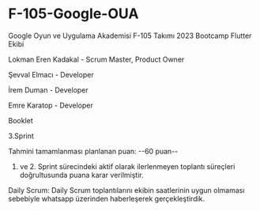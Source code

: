 # F-105-Google-OUA
Google Oyun ve Uygulama Akademisi F-105 Takımı 2023 Bootcamp Flutter Ekibi

Lokman Eren Kadakal - Scrum Master, Product Owner

Şevval Elmacı - Developer

İrem Duman - Developer

Emre Karatop - Developer

Booklet

3.Sprint 

Tahmini tamamlanması planlanan puan:
  --60 puan--

  1. ve 2. Sprint sürecindeki aktif olarak ilerlenmeyen toplantı süreçleri doğrultusunda puana karar verilmiştir.

Daily Scrum: Daily Scrum toplantılarını ekibin saatlerinin uygun olmaması sebebiyle whatsapp üzerinden haberleşerek gerçekleştirdik.
